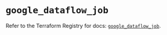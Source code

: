 # `google_dataflow_job`

Refer to the Terraform Registry for docs: [`google_dataflow_job`](https://registry.terraform.io/providers/hashicorp/google/5.39.0/docs/resources/dataflow_job).
